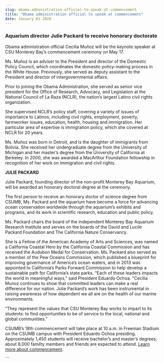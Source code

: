 ```yaml
---
slug: obama-administration-official-to-speak-at-commencement
title: "Obama administration official to speak at commencement"
date: January 01 2020
---
```


 
<h3>Aquarium director Julie Packard to receive honorary doctorate</h3>
<p>
  Obama administration official Cecilia Muñoz will be the keynote speaker at CSU
  Monterey Bay’s commencement ceremony on May 17.
</p>
<p>
  Ms. Muñoz is an adviser to the President and director of the Domestic Policy
  Council, which coordinates the domestic policy-making process in the White
  House. Previously, she served as deputy assistant to the President and
  director of intergovernmental affairs.
</p>
<p>
  Prior to joining the Obama Administration, she served as senior vice president
  for the Office of Research, Advocacy, and Legislation at the National Council
  of La Raza (NCLR), the nation’s largest Latino civil rights organization.
</p>
<p>
  She supervised NCLR’s policy staff, covering a variety of issues of importance
  to Latinos, including civil rights, employment, poverty, farmworker issues,
  education, health, housing and immigration. Her particular area of expertise
  is immigration policy, which she covered at NCLR for 20 years.
</p>
<p>
  Ms. Muñoz was born in Detroit, and is the daughter of immigrants from Bolivia.
  She received her undergraduate degree from the University of Michigan and her
  master’s degree from the University of California at Berkeley. In 2000, she
  was awarded a MacArthur Foundation fellowship in recognition of her work on
  immigration and civil rights.
</p>
<p><strong>JULIE PACKARD</strong></p>
<p>
  Julie Packard, founding director of the non-profit Monterey Bay Aquarium, will
  be awarded an honorary doctoral degree at the ceremony.
</p>
<p>
  The first person to receive an honorary doctor of science degree from CSUMB,
  Ms. Packard and the aquarium have become a force for advancing ocean
  conservation worldwide through the aquarium’s exhibits and programs, and its
  work in scientific research, education and public policy.
</p>
<p>
  Ms. Packard chairs the board of the independent Monterey Bay Aquarium Research
  Institute and serves on the boards of the David and Lucile Packard Foundation
  and The California Nature Conservancy.
</p>
<p>
  She is a Fellow of the American Academy of Arts and Sciences, was named a
  California Coastal Hero by the California Coastal Commission and has received
  the Audubon Medal for Conservation. Ms. Packard also served as a member of the
  Pew Oceans Commission, which published a blueprint for improving governance of
  America’s ocean waters, and in 2013 was appointed to California’s Parks
  Forward Commission to help develop a sustainable path for California’s state
  parks. “Each of these leaders impacts the world in meaningful ways," said
  President Eduardo Ochoa. "Cecilia Munoz continues to show that committed
  leaders can make a real difference for our nation. Julie Packard’s work has
  been instrumental in raising awareness of how dependent we all are on the
  health of our marine environments.
</p>
<p>
  “They represent the values that CSU Monterey Bay works to impart to its
  students: to find opportunities to be of service to the local, national and
  global communities.”
</p>
<p>
  CSUMB’s 18th commencement will take place at 10 a.m. in Freeman Stadium on the
  CSUMB campus with President Eduardo Ochoa presiding. Approximately 1,450
  students will receive bachelor’s and master’s degrees; about 8,000 familty
  members and friends are expected to attend.
  <a href="https://commencement.csumb.edu">Learn more about commencement</a>.
</p>
```
